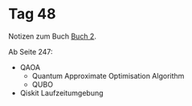 # Tag 48

Notizen zum Buch [Buch 2](../Buch2.md).

Ab Seite 247:
* QAOA
  - Quantum Approximate Optimisation Algorithm
  - QUBO
* Qiskit Laufzeitumgebung
